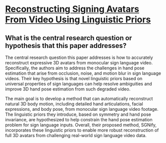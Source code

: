 # [Reconstructing Signing Avatars From Video Using Linguistic Priors](https://arxiv.org/abs/2304.10482)

## What is the central research question or hypothesis that this paper addresses?

 The central research question this paper addresses is how to accurately reconstruct expressive 3D avatars from monocular sign language video. Specifically, the authors aim to address the challenges in hand pose estimation that arise from occlusion, noise, and motion blur in sign language videos. Their key hypothesis is that novel linguistic priors based on universal properties of sign languages can help resolve ambiguities and improve 3D hand pose estimation from such degraded video.

The main goal is to develop a method that can automatically reconstruct natural 3D body motion, including detailed hand articulations, facial expressions, and body pose, from monocular sign language video footage. The linguistic priors they introduce, based on symmetry and hand pose invariance, are hypothesized to help constrain the hand pose estimation problem for sign language inputs. Overall, their proposed method, SGNify, incorporates these linguistic priors to enable more robust reconstruction of full 3D avatars from challenging real-world sign language video data.
